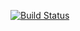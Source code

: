 
[![Build Status](https://dev.azure.com/PowellTech/Space%20Game%20-%20web%20-%20Workflow/_apis/build/status/mslearn-tailspin-spacegame-web?branchName=master)](https://dev.azure.com/PowellTech/Space%20Game%20-%20web%20-%20Workflow/_build/latest?definitionId=2&branchName=master)
